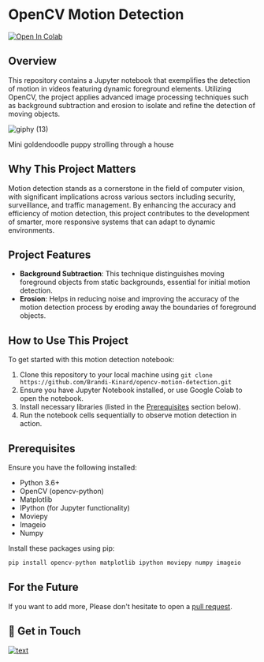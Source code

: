 # OpenCV Motion Detection
<a target="_blank" href="https://colab.research.google.com/github/Brandi-Kinard/opencv-motion-detection/blob/main/Motion_Detection_in_Videos.ipynb">
  <img src="https://colab.research.google.com/assets/colab-badge.svg" alt="Open In Colab"/>
</a>

## Overview
This repository contains a Jupyter notebook that exemplifies the detection of motion in videos featuring dynamic foreground elements. Utilizing OpenCV, the project applies advanced image processing techniques such as background subtraction and erosion to isolate and refine the detection of moving objects.

![giphy (13)](https://github.com/Brandi-Kinard/opencv-motion-detection/assets/52756042/1bffde5f-bdc3-4db0-ae17-82e9804233ab)

Mini goldendoodle puppy strolling through a house 


## Why This Project Matters
Motion detection stands as a cornerstone in the field of computer vision, with significant implications across various sectors including security, surveillance, and traffic management. By enhancing the accuracy and efficiency of motion detection, this project contributes to the development of smarter, more responsive systems that can adapt to dynamic environments.

## Project Features
- **Background Subtraction**: This technique distinguishes moving foreground objects from static backgrounds, essential for initial motion detection.
- **Erosion**: Helps in reducing noise and improving the accuracy of the motion detection process by eroding away the boundaries of foreground objects.

## How to Use This Project
To get started with this motion detection notebook:
1. Clone this repository to your local machine using `git clone https://github.com/Brandi-Kinard/opencv-motion-detection.git`
2. Ensure you have Jupyter Notebook installed, or use Google Colab to open the notebook.
3. Install necessary libraries (listed in the [Prerequisites](https://github.com/Brandi-Kinard/opencv-motion-detection/blob/main/README.md#prerequisites) section below).
4. Run the notebook cells sequentially to observe motion detection in action.

## Prerequisites
Ensure you have the following installed:

- Python 3.6+
- OpenCV (opencv-python)
- Matplotlib
- IPython (for Jupyter functionality)
- Moviepy
- Imageio
- Numpy

Install these packages using pip:
```bash
pip install opencv-python matplotlib ipython moviepy numpy imageio
```

## For the Future
If you want to add more, Please don't hesitate to open a [pull request](https://github.com/Brandi-Kinard/opencv-motion-detection/pulls).

## 👋 Get in Touch
[![text](https://img.shields.io/badge/LinkedIn-0077B5?style=for-the-badge&logo=linkedin&logoColor=white)](https://www.linkedin.com/in/brandi-kinard)




